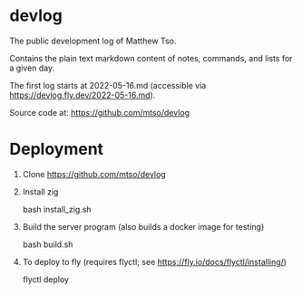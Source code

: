devlog
======

The public development log of Matthew Tso.

Contains the plain text markdown content of notes, commands, and lists for a given day.

The first log starts at 2022-05-16.md (accessible via https://devlog.fly.dev/2022-05-16.md).

Source code at: https://github.com/mtso/devlog

Deployment
==========

1. Clone https://github.com/mtso/devlog

2. Install zig

    bash install_zig.sh

3. Build the server program (also builds a docker image for testing)

    bash build.sh

4. To deploy to fly (requires flyctl; see https://fly.io/docs/flyctl/installing/)

    flyctl deploy

